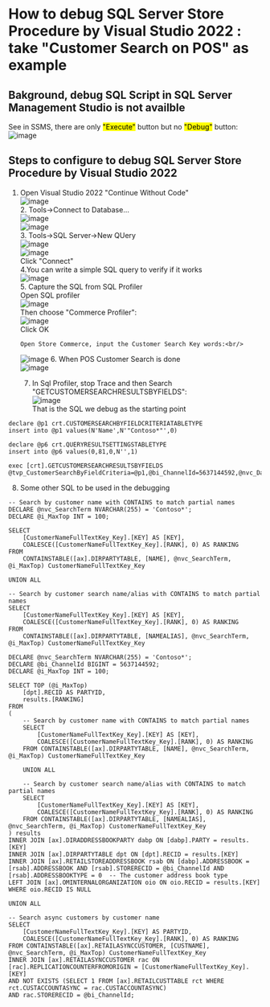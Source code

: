 # How to debug SQL Server Store Procedure by Visual Studio 2022 : take "Customer Search on POS" as example
## Bakground,  debug SQL Script in SQL Server Management Studio is not availble 
   See in SSMS, there are only <mark>"Execute"</mark> button but no <mark>"Debug"</mark> button:<br/>
   ![image](https://github.com/user-attachments/assets/a7d35d5a-057e-4b9b-843f-f02a476b3b9e)

## Steps to configure to debug SQL Server Store Procedure by Visual Studio 2022
   1. Open Visual Studio 2022 "Continue Without Code"<br/>
       ![image](https://github.com/user-attachments/assets/db474031-cd7f-42e5-bd56-b9659e6422b0)<br/>
    2. Tools->Connect to Database...<br/>
       ![image](https://github.com/user-attachments/assets/e2bcc613-38dd-46f0-bfb9-4db88a2101e6)<br/>
       ![image](https://github.com/user-attachments/assets/fa7d2c63-5fc1-4161-bf10-6b225c5e481e)<br/>
     3. Tools->SQL Server->New QUery<br/>
        ![image](https://github.com/user-attachments/assets/e98b4c56-e1c1-405e-8855-d3f6ffcfc8ec)<br/>
        ![image](https://github.com/user-attachments/assets/23013a64-4325-4074-bb66-03add99cceb7)<br/>
        Click "Connect"<br/>
      4.You can write a simple SQL query to verify if it works<br/>
         ![image](https://github.com/user-attachments/assets/3de1abac-3615-41af-a097-4fe18d9835db)<br/>
      5. Capture the SQL from SQL Profiler<br/>
          Open SQL profiler<br/>
          ![image](https://github.com/user-attachments/assets/a4676add-4836-4911-b38b-3f0f23a279c9)<br/>
          Then choose "Commerce Profiler":<br/>
          ![image](https://github.com/user-attachments/assets/351f04b4-3e35-449d-9d71-e00a819b6c42)<br/>
          Click OK<br/>

          Open Store Commerce, input the Customer Search Key words:<br/>
         ![image](https://github.com/user-attachments/assets/878c11b5-c4b4-4c9e-a542-a762ddf8be31)
      6. When POS Customer Search is done<br/>
         ![image](https://github.com/user-attachments/assets/3f7997f9-6225-4e9c-9161-636d21e56c86)<br/>

      7. In Sql Profiler, stop Trace and then Search "GETCUSTOMERSEARCHRESULTSBYFIELDS": <br/>
           ![image](https://github.com/user-attachments/assets/8005bfcc-b56e-4d25-b7d6-b43f30f222da)<br/>
          That is the SQL we debug as the starting point<br/>
          
```
declare @p1 crt.CUSTOMERSEARCHBYFIELDCRITERIATABLETYPE
insert into @p1 values(N'Name',N'"Contoso*"',0)

declare @p6 crt.QUERYRESULTSETTINGSTABLETYPE
insert into @p6 values(0,81,0,N'',1)

exec [crt].GETCUSTOMERSEARCHRESULTSBYFIELDS @tvp_CustomerSearchByFieldCriteria=@p1,@bi_ChannelId=5637144592,@nvc_DataAreaId=N'usrt',@i_MaxTop=2147483647,@i_MinCharsForWildcardEmailSearch=7,@TVP_QUERYRESULTSETTINGS=@p6
```

8.  Some other SQL to be used in the debugging<br/>
```
-- Search by customer name with CONTAINS to match partial names
DECLARE @nvc_SearchTerm NVARCHAR(255) = 'Contoso*';
DECLARE @i_MaxTop INT = 100;

SELECT
    [CustomerNameFullTextKey_Key].[KEY] AS [KEY],
    COALESCE([CustomerNameFullTextKey_Key].[RANK], 0) AS RANKING
FROM 
    CONTAINSTABLE([ax].DIRPARTYTABLE, [NAME], @nvc_SearchTerm, @i_MaxTop) CustomerNameFullTextKey_Key

UNION ALL

-- Search by customer search name/alias with CONTAINS to match partial names
SELECT
    [CustomerNameFullTextKey_Key].[KEY] AS [KEY],
    COALESCE([CustomerNameFullTextKey_Key].[RANK], 0) AS RANKING
FROM 
    CONTAINSTABLE([ax].DIRPARTYTABLE, [NAMEALIAS], @nvc_SearchTerm, @i_MaxTop) CustomerNameFullTextKey_Key
```
```
DECLARE @nvc_SearchTerm NVARCHAR(255) = 'Contoso*';
DECLARE @bi_ChannelId BIGINT = 5637144592;
DECLARE @i_MaxTop INT = 100;

SELECT TOP (@i_MaxTop)
    [dpt].RECID AS PARTYID,
    results.[RANKING]
FROM
(
    -- Search by customer name with CONTAINS to match partial names
    SELECT
        [CustomerNameFullTextKey_Key].[KEY] AS [KEY],
        COALESCE([CustomerNameFullTextKey_Key].[RANK], 0) AS RANKING
    FROM CONTAINSTABLE([ax].DIRPARTYTABLE, [NAME], @nvc_SearchTerm, @i_MaxTop) CustomerNameFullTextKey_Key

    UNION ALL

    -- Search by customer search name/alias with CONTAINS to match partial names
    SELECT
        [CustomerNameFullTextKey_Key].[KEY] AS [KEY],
        COALESCE([CustomerNameFullTextKey_Key].[RANK], 0) AS RANKING
    FROM CONTAINSTABLE([ax].DIRPARTYTABLE, [NAMEALIAS], @nvc_SearchTerm, @i_MaxTop) CustomerNameFullTextKey_Key
) results
INNER JOIN [ax].DIRADDRESSBOOKPARTY dabp ON [dabp].PARTY = results.[KEY]
INNER JOIN [ax].DIRPARTYTABLE dpt ON [dpt].RECID = results.[KEY]
INNER JOIN [ax].RETAILSTOREADDRESSBOOK rsab ON [dabp].ADDRESSBOOK = [rsab].ADDRESSBOOK AND [rsab].STORERECID = @bi_ChannelId AND [rsab].ADDRESSBOOKTYPE = 0  -- The customer address book type
LEFT JOIN [ax].OMINTERNALORGANIZATION oio ON oio.RECID = results.[KEY]
WHERE oio.RECID IS NULL

UNION ALL

-- Search async customers by customer name
SELECT
    [CustomerNameFullTextKey_Key].[KEY] AS PARTYID,
    COALESCE([CustomerNameFullTextKey_Key].[RANK], 0) AS RANKING
FROM CONTAINSTABLE([ax].RETAILASYNCCUSTOMER, [CUSTNAME], @nvc_SearchTerm, @i_MaxTop) CustomerNameFullTextKey_Key
INNER JOIN [ax].RETAILASYNCCUSTOMER rac ON [rac].REPLICATIONCOUNTERFROMORIGIN = [CustomerNameFullTextKey_Key].[KEY]
AND NOT EXISTS (SELECT 1 FROM [ax].RETAILCUSTTABLE rct WHERE rct.CUSTACCOUNTASYNC = rac.CUSTACCOUNTASYNC)
AND rac.STORERECID = @bi_ChannelId;
```



  
